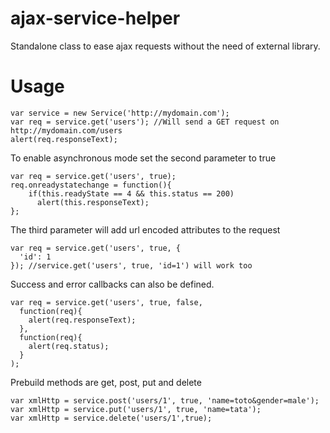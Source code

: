 ajax-service-helper
===================

Standalone class to ease ajax requests without the need of external library.

Usage
=====

    var service = new Service('http://mydomain.com');
    var req = service.get('users'); //Will send a GET request on http://mydomain.com/users
    alert(req.responseText);

To enable asynchronous mode set the second parameter to true

    var req = service.get('users', true);
    req.onreadystatechange = function(){
        if(this.readyState == 4 && this.status == 200)
          alert(this.responseText);
    };

The third parameter will add url encoded attributes to the request

    var req = service.get('users', true, {
      'id': 1
    }); //service.get('users', true, 'id=1') will work too

Success and error callbacks can also be defined.

    var req = service.get('users', true, false,
      function(req){
        alert(req.responseText);
      },
      function(req){
        alert(req.status);
      }
    );

Prebuild methods are get, post, put and delete

    var xmlHttp = service.post('users/1', true, 'name=toto&gender=male');
    var xmlHttp = service.put('users/1', true, 'name=tata');
    var xmlHttp = service.delete('users/1',true);
